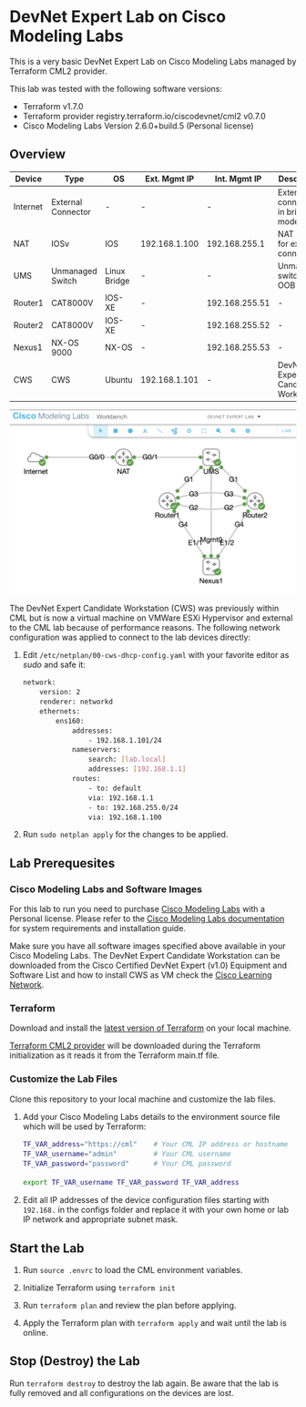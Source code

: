 # DevNet Expert Lab on Cisco Modeling Labs

This is a very basic DevNet Expert Lab on Cisco Modeling Labs managed by Terraform CML2 provider.

This lab was tested with the following software versions:

- Terraform v1.7.0
- Terraform provider registry.terraform.io/ciscodevnet/cml2 v0.7.0
- Cisco Modeling Labs Version 2.6.0+build.5 (Personal license)

## Overview

| Device | Type | OS | Ext. Mgmt IP | Int. Mgmt IP | Description |
| ------ | ----------- | -- | ------------ | ------------ | ----------- |
| Internet | External Connector | - | - | - | External connector in bridge mode |
| NAT    | IOSv | IOS | 192.168.1.100 | 192.168.255.1 | NAT router for external connectivity |
| UMS    | Unmanaged Switch | Linux Bridge | - | - | Unmanaged switch for OOB mgmt |
| Router1 | CAT8000V | IOS-XE | - | 192.168.255.51 | - |
| Router2 | CAT8000V | IOS-XE | - | 192.168.255.52 | - |
| Nexus1 | NX-OS 9000 | NX-OS | - | 192.168.255.53 | - |
| CWS    | CWS | Ubuntu | 192.168.1.101 | - | DevNet Expert Candidate Workstation |

![Lab overview](lab_overview.png "Lab overview")

The DevNet Expert Candidate Workstation (CWS) was previously within CML but is now a virtual machine on VMWare ESXi Hypervisor and external to the CML lab because of performance reasons. The following network configuration was applied to connect to the lab devices directly:

1. Edit ```/etc/netplan/00-cws-dhcp-config.yaml``` with your favorite editor as *sudo* and safe it:

    ```bash
    network:
        version: 2
        renderer: networkd
        ethernets:
            ens160:
                addresses:
                    - 192.168.1.101/24
                nameservers:
                    search: [lab.local]
                    addresses: [192.168.1.1]
                routes:
                    - to: default
                    via: 192.168.1.1
                    - to: 192.168.255.0/24
                    via: 192.168.1.100
    ```

2. Run ```sudo netplan apply``` for the changes to be applied.

## Lab Prerequesites

### Cisco Modeling Labs and Software Images

For this lab to run you need to purchase [Cisco Modeling Labs](https://www.cisco.com/c/en/us/products/cloud-systems-management/modeling-labs/index.html#~overview) with a Personal license. Please refer to the [Cisco Modeling Labs documentation](https://developer.cisco.com/docs/modeling-labs/) for system requirements and installation guide.

Make sure you have all software images specified above available in your Cisco Modeling Labs. The DevNet Expert Candidate Workstation can be downloaded from the Cisco Certified DevNet Expert (v1.0) Equipment and Software List and how to install CWS as VM check the [Cisco Learning Network](https://learningnetwork.cisco.com/s/article/devnet-expert-equipment-and-software-list).

### Terraform

Download and install the [latest version of Terraform](https://developer.hashicorp.com/terraform/install?product_intent=terraform) on your local machine.

[Terraform CML2 provider](https://registry.terraform.io/providers/CiscoDevNet/cml2/latest/docs) will be downloaded during the Terraform initialization as it reads it from the Terraform main.tf file.

### Customize the Lab Files

Clone this repository to your local machine and customize the lab files.

1. Add your Cisco Modeling Labs details to the environment source file which will be used by Terraform:

    ```bash
    TF_VAR_address="https://cml"    # Your CML IP address or hostname
    TF_VAR_username="admin"         # Your CML username
    TF_VAR_password="password"      # Your CML password

    export TF_VAR_username TF_VAR_password TF_VAR_address 
    ```

2. Edit all IP addresses of the device configuration files starting with ```192.168.``` in the configs folder and replace it with your own home or lab IP network and appropriate subnet mask.

## Start the Lab

1. Run ```source .envrc``` to load the CML environment variables.

2. Initialize Terraform using ```terraform init```

3. Run ```terraform plan``` and review the plan before applying.

4. Apply the Terraform plan with ```terraform apply``` and wait until the lab is online.

## Stop (Destroy) the Lab

Run ```terraform destroy``` to destroy the lab again. Be aware that the lab is fully removed and all configurations on the devices are lost.
